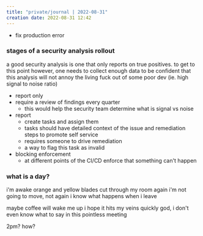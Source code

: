 ```yaml
---
title: "private/journal | 2022-08-31"
creation date: 2022-08-31 12:42
---
```


- fix production error
### stages of a security analysis rollout
a good security analysis is one that only reports on true positives. to get to this point however, one needs to collect enough data to be confident that this analysis will not annoy the living fuck out of some poor dev (ie. high signal to noise ratio)
- report only
- require a review of findings every quarter
	- this would help the security team determine what is signal vs noise
- report 
	- create tasks and assign them
	- tasks should have detailed context of the issue and remediation steps to promote self service 
	- requires someone to drive remediation 
	- a way to flag this task as invalid
- blocking enforcement
	- at different points of the CI/CD enforce that something can't happen

### what is a day?
i'm awake
orange and yellow blades cut through my room
again
i'm not going to move, not again
i know what happens when i leave

maybe coffee will wake me up
i hope it hits my veins quickly
god, i don't even know what to say in this pointless meeting

2pm? how?
